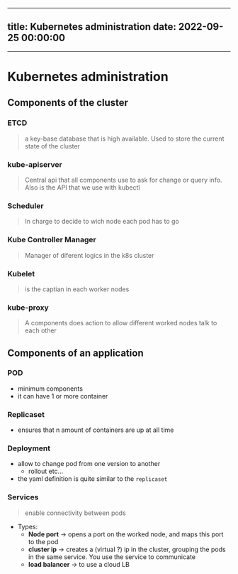 
---
title: Kubernetes administration
date: 2022-09-25 00:00:00
---
---

# Kubernetes administration

## Components of the cluster
### ETCD 
> a key-base database that is high available. Used to store the current state of the cluster

### kube-apiserver
> Central api that all components use to ask for change or query info. Also is the API that we use with kubectl
### Scheduler
> In charge to decide to wich node each pod has to go
### Kube Controller Manager
> Manager of diferent logics in the k8s cluster

### Kubelet
> is the captian in each worker nodes

### kube-proxy
> A components does action to allow different worked nodes talk to each other




## Components of an application

### POD
- minimum components
- it can have 1 or more container

### Replicaset
- ensures that n  amount of containers are up at all time

### Deployment
- allow to change pod from one version to another
	- rollout etc...
- the yaml definition is quite similar to the `replicaset`

### Services
> enable connectivity between pods

- Types:
	- **Node port** -> opens a port on the worked node, and maps this port to the pod
	- **cluster ip** -> creates a (virtual ?) ip in the cluster, grouping the pods in the same service. You use the service to communicate
	- **load balancer** -> to use a cloud LB